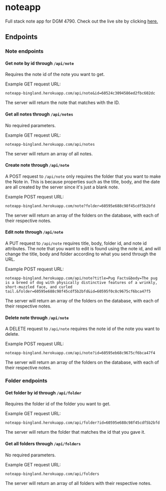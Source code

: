 # noteapp
Full stack note app for DGM 4790. Check out the live site by clicking [here.](https://noteapp-bingland.herokuapp.com/)

## Endpoints

### Note endpoints

#### Get note by id through ```/api/note```

Requires the note id of the note you want to get. 

Example GET request URL:
```
noteapp-bingland.herokuapp.com/api/note&id=60524c3094586ed2fbc602dc
```
The server will return the note that matches with the ID.

#### Get all notes through ```/api/notes```

No required parameters.

Example GET request URL:
```
noteapp-bingland.herokuapp.com/api/notes
```
The server will return an array of all notes.

#### Create note through ```/api/note```

A POST request to ```/api/note``` only requires the folder that you want to make the Note in. This is because properties such as the title, body, and the date are all created by the server since it's just a blank note. 

Example POST request URL:
```
noteapp-bingland.herokuapp.com/note?folder=60595e688c98f45cdf5b2bfd
```
The server will return an array of the folders on the database, with each of their respective notes.

#### Edit note through ```/api/note```

A PUT request to ```/api/note``` requires title, body, folder id, and note id attributes. The note that you want to edit is found using the note id, and will change the title, body and folder according to what you send through the URL. 

Example POST request URL:
```
noteapp-bingland.herokuapp.com/api/note?title=Pug Facts&body=The pug is a breed of dog with physically distinctive features of a wrinkly, short-muzzled face, and curled tail.&folder=60595e688c98f45cdf5b2bfd&id=60595f0c8c9675cf6bca47f5
```
The server will return an array of the folders on the database, with each of their respective notes.

#### Delete note through ```/api/note```

A DELETE request to ```/api/note``` requires the note id of the note you want to delete. 

Example POST request URL:
```
noteapp-bingland.herokuapp.com/api/note?id=60595eb68c9675cf6bca47f4
```
The server will return an array of the folders on the database, with each of their respective notes.

### Folder endpoints

#### Get folder by id through ```/api/folder```

Requires the folder id of the folder you want to get. 

Example GET request URL:
```
noteapp-bingland.herokuapp.com/api/folder?id=60595e688c98f45cdf5b2bfd
```
The server will return the folder that matches the id that you gave it.

#### Get all folders through ```/api/folders```

No required parameters.

Example GET request URL:
```
noteapp-bingland.herokuapp.com/api/folders
```
The server will return an array of all folders with their respective notes.

